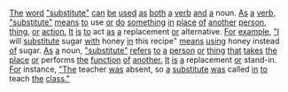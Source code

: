 [The](./the.md) [word](./word.md) ["substitute"](./substitute.md) [can](./can.md) [be](./be.md) [used](./used.md) [as](./as.md) [both](./both.md) [a](./a.md) [verb](./verb.md) [and](./and.md) [a](./a.md) noun. [As](./as.md) [a](./a.md) [verb,](./verb.md) ["substitute"](./substitute.md) [means](./means.md) [to](./to.md) use [or](./or.md) [do](./do.md) [something](./something.md) [in](./in.md) [place](./place.md) [of](./of.md) [another](./another.md) [person,](./person.md) [thing,](./thing.md) [or](./or.md) [action.](./action.md) [It](./it.md) [is](./is.md) [to](./to.md) act [as](./as.md) [a](./a.md) replacement [or](./or.md) alternative. [For](./for.md) [example,](./example.md) ["I](./i.md) will [substitute](./substitute.md) sugar [with](./with.md) honey [in](./in.md) this recipe" [means](./means.md) [using](./using.md) honey instead [of](./of.md) sugar. [As](./as.md) [a](./a.md) noun, ["substitute"](./substitute.md) [refers](./refers.md) [to](./to.md) [a](./a.md) [person](./person.md) [or](./or.md) [thing](./thing.md) [that](./that.md) [takes](./takes.md) [the](./the.md) [place](./place.md) [or](./or.md) performs [the](./the.md) [function](./function.md) [of](./of.md) [another.](./another.md) [It](./it.md) [is](./is.md) [a](./a.md) replacement [or](./or.md) stand-in. [For](./for.md) instance, ["The](./the.md) teacher [was](./was.md) absent, so [a](./a.md) [substitute](./substitute.md) [was](./was.md) called [in](./in.md) [to](./to.md) teach [the](./the.md) [class."](./class.md)